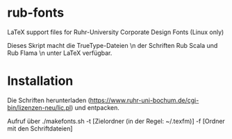 rub-fonts
=========

LaTeX support files for Ruhr-University Corporate Design Fonts (Linux only)

Dieses Skript macht die TrueType-Dateien \n der Schriften Rub Scala und Rub Flama \n unter LaTeX verfügbar.

Installation
============
Die Schriften herunterladen (https://www.ruhr-uni-bochum.de/cgi-bin/lizenzen-neu/lic.pl)
und entpacken.

Aufruf über ./makefonts.sh -t [Zielordner (in der Regel: ~/.texfm)] -f [Ordner mit den Schriftdateien]

